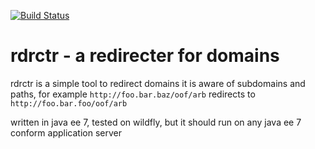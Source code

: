[![Build Status](https://travis-ci.org/vileda/rdrctr.svg)](https://travis-ci.org/vileda/rdrctr)

# rdrctr - a redirecter for domains

rdrctr is a simple tool to redirect domains
it is aware of subdomains and paths, for example `http://foo.bar.baz/oof/arb` redirects to `http://foo.bar.foo/oof/arb`

written in java ee 7, tested on wildfly, but it should run on any java ee 7 conform application server
